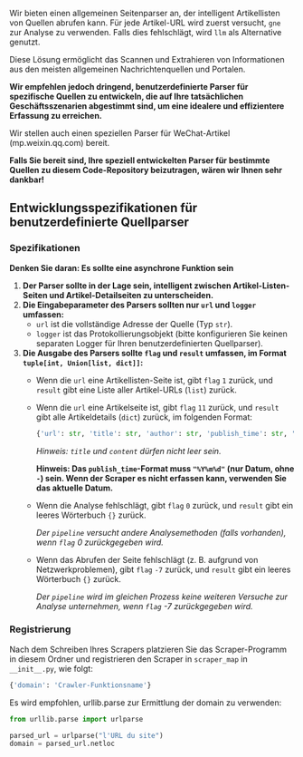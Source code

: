 Wir bieten einen allgemeinen Seitenparser an, der intelligent Artikellisten von Quellen abrufen kann. Für jede Artikel-URL wird zuerst versucht, `gne` zur Analyse zu verwenden. Falls dies fehlschlägt, wird `llm` als Alternative genutzt.

Diese Lösung ermöglicht das Scannen und Extrahieren von Informationen aus den meisten allgemeinen Nachrichtenquellen und Portalen.

**Wir empfehlen jedoch dringend, benutzerdefinierte Parser für spezifische Quellen zu entwickeln, die auf Ihre tatsächlichen Geschäftsszenarien abgestimmt sind, um eine idealere und effizientere Erfassung zu erreichen.**

Wir stellen auch einen speziellen Parser für WeChat-Artikel (mp.weixin.qq.com) bereit.

**Falls Sie bereit sind, Ihre speziell entwickelten Parser für bestimmte Quellen zu diesem Code-Repository beizutragen, wären wir Ihnen sehr dankbar!**

## Entwicklungsspezifikationen für benutzerdefinierte Quellparser

### Spezifikationen

**Denken Sie daran: Es sollte eine asynchrone Funktion sein**

1. **Der Parser sollte in der Lage sein, intelligent zwischen Artikel-Listen-Seiten und Artikel-Detailseiten zu unterscheiden.**
2. **Die Eingabeparameter des Parsers sollten nur `url` und `logger` umfassen:**
   - `url` ist die vollständige Adresse der Quelle (Typ `str`).
   - `logger` ist das Protokollierungsobjekt (bitte konfigurieren Sie keinen separaten Logger für Ihren benutzerdefinierten Quellparser).
3. **Die Ausgabe des Parsers sollte `flag` und `result` umfassen, im Format `tuple[int, Union[list, dict]]`:**
   - Wenn die `url` eine Artikellisten-Seite ist, gibt `flag` `1` zurück, und `result` gibt eine Liste aller Artikel-URLs (`list`) zurück.
   - Wenn die `url` eine Artikelseite ist, gibt `flag` `11` zurück, und `result` gibt alle Artikeldetails (`dict`) zurück, im folgenden Format:

     ```python
     {'url': str, 'title': str, 'author': str, 'publish_time': str, 'content': str, 'abstract': str, 'images': [str]}
     ```

     _Hinweis: `title` und `content` dürfen nicht leer sein._

     **Hinweis: Das `publish_time`-Format muss `"%Y%m%d"` (nur Datum, ohne `-`) sein. Wenn der Scraper es nicht erfassen kann, verwenden Sie das aktuelle Datum.**

   - Wenn die Analyse fehlschlägt, gibt `flag` `0` zurück, und `result` gibt ein leeres Wörterbuch `{}` zurück.

     _Der `pipeline` versucht andere Analysemethoden (falls vorhanden), wenn `flag` 0 zurückgegeben wird._

   - Wenn das Abrufen der Seite fehlschlägt (z. B. aufgrund von Netzwerkproblemen), gibt `flag` `-7` zurück, und `result` gibt ein leeres Wörterbuch `{}` zurück.

     _Der `pipeline` wird im gleichen Prozess keine weiteren Versuche zur Analyse unternehmen, wenn `flag` -7 zurückgegeben wird._

### Registrierung

Nach dem Schreiben Ihres Scrapers platzieren Sie das Scraper-Programm in diesem Ordner und registrieren den Scraper in `scraper_map` in `__init__.py`, wie folgt:

```python
{'domain': 'Crawler-Funktionsname'}
```

Es wird empfohlen, urllib.parse zur Ermittlung der domain zu verwenden:

```python
from urllib.parse import urlparse

parsed_url = urlparse("l'URL du site")
domain = parsed_url.netloc
```